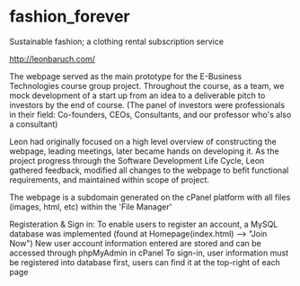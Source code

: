 # fashion_forever
Sustainable fashion; a clothing rental subscription service

http://leonbaruch.com/

The webpage served as the main prototype for the E-Business Technologies course group project.
Throughout the course, as a team, we mock development of a start up from an idea to a deliverable pitch to investors by the end of course.
  (The panel of investors were professionals in their field: Co-founders, CEOs, Consultants, and our professor who's also a consultant)

Leon had originally focused on a high level overview of constructing the webpage, leading meetings, later became hands on developing it.
As the project progress through the Software Development Life Cycle, 
Leon gathered feedback, modified all changes to the webpage to befit functional requirements, and maintained within scope of project.

The webpage is a subdomain generated on the cPanel platform with all files (images, html, etc) within the 'File Manager'

Registeration & Sign in:
To enable users to register an account, a MySQL database was implemented (found at Homepage(index.html) --> "Join Now")
New user account information entered are stored and can be accessed through phpMyAdmin in cPanel
To sign-in, user information must be registered into database first, users can find it at the top-right of each page
